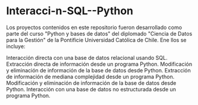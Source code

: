 # Interacci-n-SQL--Python
Los proyectos contenidos en este repositorio fueron desarrollado como parte del curso "Python y bases de datos" del diplomado "Ciencia de Datos para la Gestión" de la Pontificie Universidad Católica de Chile. Ene llos se incluye:

Interacción directa con una base de datos relacional usando SQL.
Extracción directa de información desde un programa Python. 
Modificación y eliminación de información de la base de datos desde Python.
Extracción de información de mediana complejidad desde un programa Python.
Modificación y eliminación de información de la base de datos desde Python.
Interacción con una base de datos no estructurada desde un programa Python.
